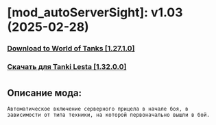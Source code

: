 # [mod_autoServerSight]: v1.03 (2025-02-28)
### [**Download to World of Tanks [1.27.1.0]**](https://github.com/spoter/spoter-mods/releases/download/v7/mod_autoServerSight.zip)
### [**Скачать для Tanki Lesta [1.32.0.0]**](https://github.com/spoter/spoter-mods/releases/download/v7/mod_autoServerSight_RU.zip)
#
## Описание мода:
    Автоматическое включение серверного прицела в начале боя, в зависимости от типа техники, на которой первоначально вышли в бой.
